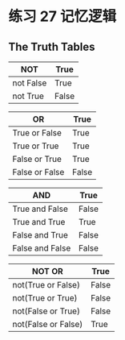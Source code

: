 # 练习 27 记忆逻辑
## The Truth Tables
 | NOT       | True  |
 | --------- | ----- |
 | not False | True  |
 | not True  | False |

 | OR             | True  |
 | -------------- | ----- |
 | True or False  | True  |
 | True or True   | True  |
 | False or True  | True  |
 | False or False | False |
 
 | AND             | True  |
 | --------------- | ----- |
 | True and False  | False |
 | True and True   | True  |
 | False and True  | False |
 | False and False | False |
 
 | NOT OR              | True  |
 | ------------------- | ----- |
 | not(True or False)  | False |
 | not(True or True)   | False |
 | not(False or True)  | False |
 | not(False or False) | True  |

 

